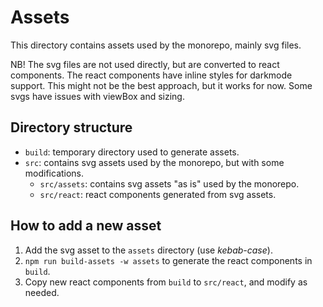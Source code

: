 # Assets

This directory contains assets used by the monorepo, mainly svg files.

NB! The svg files are not used directly, but are converted to react components. The react components have inline styles for darkmode support. This might not be the best approach, but it works for now. Some svgs have issues with viewBox and sizing.

## Directory structure

* `build`: temporary directory used to generate assets.
* `src`: contains svg assets used by the monorepo, but with some modifications.
  * `src/assets`: contains svg assets "as is" used by the monorepo.
  * `src/react`: react components generated from svg assets.

## How to add a new asset

1. Add the svg asset to the `assets` directory (use *kebab-case*).
2. `npm run build-assets -w assets` to generate the react components in `build`.
3. Copy new react components from `build` to `src/react`, and modify as needed.